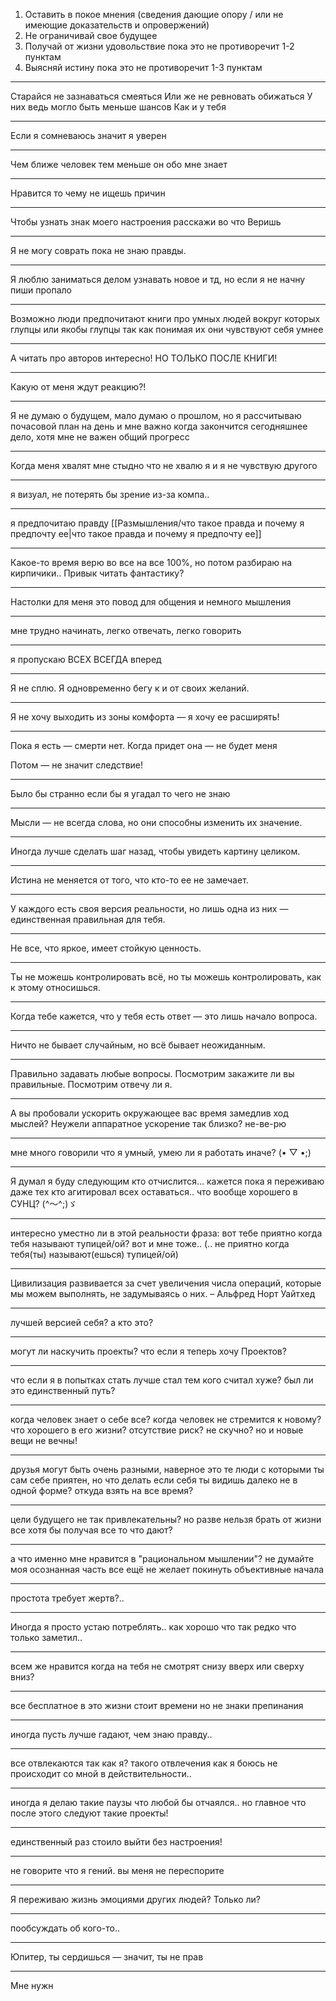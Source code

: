 1. Оставить в покое мнения (сведения дающие опору / или не имеющие доказательств и опровержений)
2. Не ограничивай свое будущее
3. Получай от жизни удовольствие пока это не противоречит 1-2 пунктам
4. Выясняй истину пока это не противоречит 1-3 пунктам
---
Старайся не зазнаваться смеяться
Или же не ревновать обижаться
У них ведь могло быть меньше шансов
Как и у тебя

---
Если я сомневаюсь значит я уверен

---
Чем ближе человек тем меньше он обо мне знает

---
Нравится то чему не ищешь причин

---
Чтобы узнать знак моего настроения расскажи во что Веришь

---
Я не могу соврать пока не знаю правды.

---
Я люблю заниматься делом узнавать новое и тд, но если я не начну пиши пропало

---
Возможно люди предпочитают книги про умных людей вокруг которых глупцы или якобы глупцы так как понимая их они чувствуют себя умнее

---
А читать про авторов интересно!
НО ТОЛЬКО ПОСЛЕ КНИГИ! 

---
Какую от меня ждут реакцию?!

---
Я не думаю о будущем, мало думаю о прошлом, но я рассчитываю почасовой план на день и мне важно когда закончится сегодняшнее дело, хотя мне не важен общий прогресс

---
Когда меня хвалят мне стыдно что не хвалю я и я не чувствую другого

---
я визуал, не потерять бы зрение из-за компа..

---
я предпочитаю правду [[Размышления/что такое правда и почему я предпочту ее|что такое правда и почему я предпочту ее]]

---
Какое-то время верю во все на все 100%, но потом разбираю на кирпичики.. Привык читать фантастику?

---
Настолки для меня это повод для общения и немного мышления

---
мне трудно начинать, легко отвечать, легко говорить

---
я пропускаю ВСЕХ ВСЕГДА вперед

---
Я не сплю. Я одновременно бегу к и от своих желаний. 

---
Я не хочу выходить из зоны комфорта — я хочу ее расширять!

---
Пока я есть — смерти нет. Когда придет она — не будет меня

Потом — не значит следствие!

---
Было бы странно если бы я угадал то чего не знаю

---
Мысли — не всегда слова, но они способны изменить их значение.

---
Иногда лучше сделать шаг назад, чтобы увидеть картину целиком.

---
Истина не меняется от того, что кто-то ее не замечает.

---
У каждого есть своя версия реальности, но лишь одна из них — единственная правильная для тебя.

---
Не все, что яркое, имеет стойкую ценность.

---
Ты не можешь контролировать всё, но ты можешь контролировать, как к этому относишься.

---
Когда тебе кажется, что у тебя есть ответ — это лишь начало вопроса.

---
Ничто не бывает случайным, но всё бывает неожиданным.

---
Правильно задавать любые вопросы.
Посмотрим закажите ли вы правильные.
Посмотрим отвечу ли я.

---
А вы пробовали ускорить окружающее вас время замедлив ход мыслей? Неужели аппаратное ускорение так близко? не-ве-рю

---
мне много говорили что я умный, умею ли я работать иначе? (⁠•⁠ ⁠▽⁠ ⁠•⁠;⁠) 

---
Я думал я буду следующим кто отчислится... кажется пока я переживаю даже тех кто агитировал всех оставаться.. что вообще хорошего в СУНЦ? (⁠^⁠～⁠^⁠;⁠)⁠ゞ 

---
интересно уместно ли в этой реальности фраза: вот тебе приятно когда тебя называют тупицей/ой? вот и мне тоже.. (.. не приятно когда тебя(ты) называют(ешься) тупицей/ой)

---
Цивилизация развивается за счет увеличения числа операций, которые мы можем выполнять, не задумываясь о них. – Альфред Норт Уайтхед

---
лучшей версией себя? а кто это?

---
могут ли наскучить проекты? что если я теперь хочу Проектов?

---
что если я в попытках стать лучше стал тем кого считал хуже? был ли это единственный путь?

---
когда человек знает о себе все? когда человек не стремится к новому? что хорошего в его жизни? отсутствие риск? не скучно? но и новые вещи не вечны!

---
друзья могут быть очень разными, наверное это те люди с которыми ты сам себе приятен, но что делать если себя ты видишь далеко не в одной форме? откуда взять на все время?

---
цели будущего не так привлекательны? но разве нельзя брать от жизни все хотя бы получая все то что дают?

---
а что именно мне нравится в "рациональном мышлении"? не думайте моя осознанная часть все ещё не желает покинуть объективные начала

---
простота требует жертв?.. 

---
Иногда я просто устаю потреблять.. как хорошо что так редко что только заметил..

---
всем же нравится когда на тебя не смотрят снизу вверх или сверху вниз?

---
все бесплатное в это жизни стоит времени 
но не знаки препинания 

---
иногда пусть лучше гадают, чем знаю правду.. 

---
все отвлекаются так как я? такого отвлечения как я боюсь не происходит со мной в действительности..

---
иногда я делаю такие паузы что любой бы отчаялся.. но главное что после этого следуют такие проекты! 

---
единственный раз стоило выйти без настроения! 

---
не говорите что я гений. вы меня не переспорите

---
Я переживаю жизнь эмоциями других людей? Только ли?

---
пообсуждать об кого-то..

---
Юпитер, ты сердишься — значит, ты не прав

---
Мне нужн
